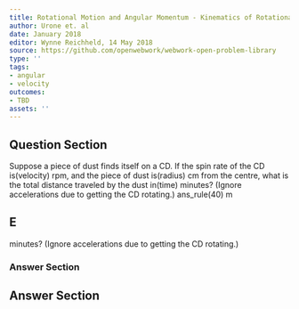```yaml
---
title: Rotational Motion and Angular Momentum - Kinematics of Rotational Motion
author: Urone et. al
date: January 2018
editor: Wynne Reichheld, 14 May 2018
source: https://github.com/openwebwork/webwork-open-problem-library
type: ''
tags:
- angular
- velocity
outcomes:
- TBD
assets: ''
---
```


## Question Section 

Suppose a piece of dust finds itself on a CD. If the spin rate of the CD is(velocity) rpm, and the piece of dust is(radius) cm from the centre, what is the total distance traveled by the
dust in(time) minutes? (Ignore accelerations due to getting the CD rotating.)
ans_rule(40) m

## E
minutes? (Ignore accelerations due to getting the CD rotating.)
### Answer Section


## Answer Section

